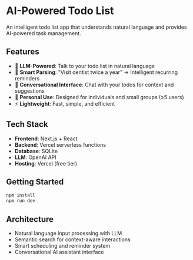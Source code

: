 # AI-Powered Todo List

An intelligent todo list app that understands natural language and provides AI-powered task management.

## Features

- 🤖 **LLM-Powered**: Talk to your todo list in natural language
- 📝 **Smart Parsing**: "Visit dentist twice a year" → Intelligent recurring reminders
- 💬 **Conversational Interface**: Chat with your todos for context and suggestions
- 🎯 **Personal Use**: Designed for individuals and small groups (≤5 users)
- ⚡ **Lightweight**: Fast, simple, and efficient

## Tech Stack

- **Frontend**: Next.js + React
- **Backend**: Vercel serverless functions
- **Database**: SQLite
- **LLM**: OpenAI API
- **Hosting**: Vercel (free tier)

## Getting Started

```bash
npm install
npm run dev
```

## Architecture

- Natural language input processing with LLM
- Semantic search for context-aware interactions
- Smart scheduling and reminder system
- Conversational AI assistant interface